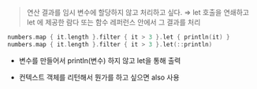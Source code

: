 > 연산 결과를 임시 변수에 할당하지 않고 처리하고 싶다.
⇒ let 호출을 연쇄하고 let 에 제공한 람다 또는 함수 레퍼런스 안에서 그 결과를 처리
>

```kotlin
numbers.map { it.length }.filter { it > 3 }.let { println(it) }
numbers.map { it.length }.filter { it > 3 }.let(::println)
```

- 변수를 만들어서 println(변수) 하지 않고 let을 통해 출력

- 컨텍스트 객체를 리턴해서 뭔가를 하고 싶으면 also 사용